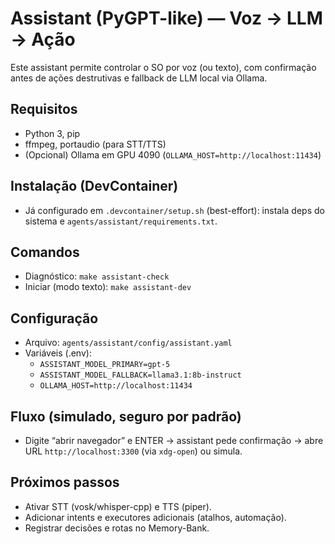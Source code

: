 # Assistant (PyGPT-like) — Voz → LLM → Ação

Este assistant permite controlar o SO por voz (ou texto), com confirmação antes de ações destrutivas e fallback de LLM local via Ollama.

## Requisitos
- Python 3, pip
- ffmpeg, portaudio (para STT/TTS)
- (Opcional) Ollama em GPU 4090 (`OLLAMA_HOST=http://localhost:11434`)

## Instalação (DevContainer)
- Já configurado em `.devcontainer/setup.sh` (best-effort): instala deps do sistema e `agents/assistant/requirements.txt`.

## Comandos
- Diagnóstico: `make assistant-check`
- Iniciar (modo texto): `make assistant-dev`

## Configuração
- Arquivo: `agents/assistant/config/assistant.yaml`
- Variáveis (.env):
  - `ASSISTANT_MODEL_PRIMARY=gpt-5`
  - `ASSISTANT_MODEL_FALLBACK=llama3.1:8b-instruct`
  - `OLLAMA_HOST=http://localhost:11434`

## Fluxo (simulado, seguro por padrão)
- Digite “abrir navegador” e ENTER → assistant pede confirmação → abre URL `http://localhost:3300` (via `xdg-open`) ou simula.

## Próximos passos
- Ativar STT (vosk/whisper-cpp) e TTS (piper).
- Adicionar intents e executores adicionais (atalhos, automação).
- Registrar decisões e rotas no Memory-Bank.
